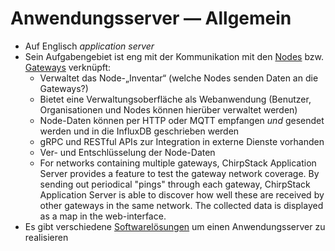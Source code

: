 # Anwendungsserver — Allgemein

* Auf Englisch *application server*
* Sein Aufgabengebiet ist eng mit der Kommunikation mit den [Nodes](../Nodes/Nodes.md) bzw. [Gateways](../Gateways/Gateways%20Allgemein.md) verknüpft:
  * Verwaltet das Node-„Inventar“ (welche Nodes senden Daten an die Gateways?)
  * Bietet eine Verwaltungsoberfläche als Webanwendung (Benutzer, Organisationen und Nodes können hierüber verwaltet werden)
  * Node-Daten können per HTTP oder MQTT empfangen *und* gesendet werden und in die InfluxDB geschrieben werden
  * gRPC und RESTful APIs zur Integration in externe Dienste vorhanden
  * Ver- und Entschlüsselung der Node-Daten
  * For networks containing multiple gateways, ChirpStack Application Server provides a feature to test the gateway network coverage. By sending out periodical "pings" through each gateway, ChirpStack Application Server is able to discover how well these are received by other gateways in the same network. The collected data is displayed as a map in the web-interface.
* Es gibt verschiedene [Softwarelösungen](Softwarel%C3%B6sungen%20Server.md) um einen Anwendungsserver zu realisieren
